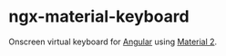 # ngx-material-keyboard
Onscreen virtual keyboard for [Angular](https://angular.io/) using [Material 2](https://material.angular.io/).
